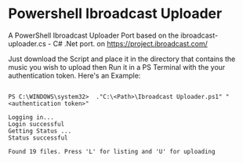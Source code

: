 # Powershell Ibroadcast Uploader
A PowerShell Ibroadcast Uploader Port based on the ibroadcast-uploader.cs - C# .Net port.  on https://project.ibroadcast.com/

Just download the Script and place it in the directory that contains the music you wish to upload then Run it in a PS Terminal with the your authentication token. Here's an Example:

```

PS C:\WINDOWS\system32>  ."C:\<Path>\Ibroadcast Uploader.ps1" "<authentication token>"

Logging in...
Login successful
Getting Status ...
Status successful

Found 19 files. Press 'L' for listing and 'U' for uploading

```
